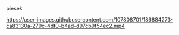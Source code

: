 piesek

https://user-images.githubusercontent.com/107808701/186884273-ca83130a-279c-4df0-b4ad-d97cb9f54ec2.mp4
<!---
WimieOjcaSkiduw/WimieOjcaSkiduw is a ✨ special ✨ repository because its `README.md` (this file) appears on your GitHub profile.
You can click the Preview link to take a look at your changes.
--->
